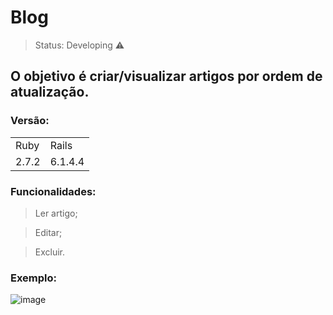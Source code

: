 <h1> Blog</h1>

> Status: Developing ⚠️

<h2>O objetivo é criar/visualizar artigos por ordem de atualização. </h2>

### Versão:
<table>
  <tr>
   <td>Ruby</td>
   <td> Rails</td>
  </tr>
  <tr>
   <td>2.7.2</td>
   <td>6.1.4.4</td>
  </tr>
</table>

<h3> Funcionalidades:  </h3>

> Ler artigo;

> Editar;

> Excluir.

### Exemplo:
![image](https://user-images.githubusercontent.com/47992337/187095812-55febf00-4888-4247-8762-63fa07453241.png)
